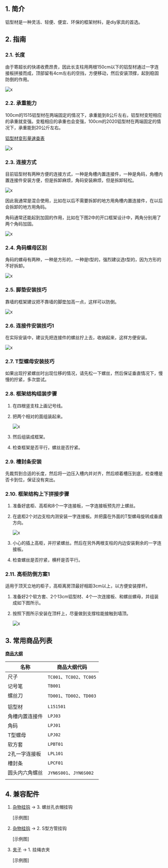 ## 1. 简介

铝型材是一种灵活、轻便、便宜、环保的框架材料，是diy家具的首选。

## 2. 指南

### 2.1. 长度

由于寄超长的快递收费昂贵，因此长支柱用两根150cm以下的铝型材通过一字连接板拼接而成，顶部留有4cm左右的空挡，方便移动，然后安装顶撑，起到稳固防倒的作用。

![x](https://kukela-images.oss-cn-shanghai.aliyuncs.com/DiyFurniture/DesignGuide/%E9%93%9D%E5%9E%8B%E6%9D%90/2.1%20%E9%95%BF%E5%BA%A6.jpg)

### 2.2. 承重能力

100cm的1515铝型材在两端固定的情况下，承重能到8公斤左右，铝型材变短相应的承重就变强。变粗相应的承重也会变强，100cm的2020铝型材在两端固定的情况下，承重能到20公斤左右。

[铝型材变形量速查表](http://www.apas.net.cn/cms/honor/263)

![x](https://kukela-images.oss-cn-shanghai.aliyuncs.com/DiyFurniture/DesignGuide/%E9%93%9D%E5%9E%8B%E6%9D%90/2.2.%20%E6%89%BF%E9%87%8D%E8%83%BD%E5%8A%9B.png)

### 2.3. 连接方式

目前铝型材有两种方便的连接方式，一种是角槽内置连接件，一种是角码，角槽内置连接件安装方便，但是拆卸麻烦，角码安装麻烦，但是拆卸轻松。

![x](https://kukela-images.oss-cn-shanghai.aliyuncs.com/DiyFurniture/DesignGuide/%E9%93%9D%E5%9E%8B%E6%9D%90/2.3.%20%E8%BF%9E%E6%8E%A5%E6%96%B9%E5%BC%8F.jpg)

因此我通常是混合使用，比如在以后不需要拆卸的地方用角槽内置连接件，在以后会拆卸的地方用角码。

角码通常还能起到加固的作用，比如在下图2中的开口框架设计中，两角分别用了两个角码加固。

![x](https://kukela-images.oss-cn-shanghai.aliyuncs.com/DiyFurniture/DesignGuide/%E9%93%9D%E5%9E%8B%E6%9D%90/2.3.%20%E8%BF%9E%E6%8E%A5%E6%96%B9%E5%BC%8F2.jpg)

### 2.4. 角码螺母区别

角码的螺母有两种，一种是方形的，一种是t型的，强烈建议选t型的，因为方形的不好拆卸。

![x](https://kukela-images.oss-cn-shanghai.aliyuncs.com/DiyFurniture/DesignGuide/%E9%93%9D%E5%9E%8B%E6%9D%90/2.4.%20%E8%A7%92%E7%A0%81%E8%9E%BA%E6%AF%8D%E5%8C%BA%E5%88%AB.jpg)

### 2.5. 脚垫安装技巧

靠墙的框架建议把不靠墙的脚垫加高一点，这样可以防倒。

![x](https://kukela-images.oss-cn-shanghai.aliyuncs.com/DiyFurniture/DesignGuide/%E9%93%9D%E5%9E%8B%E6%9D%90/2.5.%20%E8%84%9A%E5%9E%AB%E5%AE%89%E8%A3%85%E6%8A%80%E5%B7%A7.jpg)

### 2.6. 连接件安装技巧1

在实际安装中，建议先把连接件的螺丝拧上去，收纳起来，这样方便安装。

![x](https://kukela-images.oss-cn-shanghai.aliyuncs.com/DiyFurniture/DesignGuide/%E9%93%9D%E5%9E%8B%E6%9D%90/2.6.%20%E8%BF%9E%E6%8E%A5%E4%BB%B6%E5%AE%89%E8%A3%85%E6%8A%80%E5%B7%A71.jpg)

### 2.7. T型螺母安装技巧

如果出现拧紧螺丝时出现位移的情况，请先松一下螺丝，然后保证垂直情况下，慢慢的拧紧，多次尝试。

### 2.8. 框架结构组装步骤

1. 在四根竖支柱上画记号线。
	
2. 把两个相对的面组装起来。
	
	![x](https://kukela-images.oss-cn-shanghai.aliyuncs.com/DiyFurniture/DesignGuide/%E9%93%9D%E5%9E%8B%E6%9D%90/2.8.%20%E6%A1%86%E6%9E%B6%E7%BB%93%E6%9E%84%E7%BB%84%E8%A3%85%E6%AD%A5%E9%AA%A42.jpg)
	
3. 然后组装成框架。
	
4. 检查框架是否平行，螺丝是否拧紧。

### 2.9. 槽封条安装

先裁剪到合适的长度，然后将一边压入槽内并对齐，然后顺着槽压到底，检查槽是否卡到位，保证没有突出。

### 2.10. 框架结构上下拼接步骤
	
1. 准备好底柜、高柜和8个一字连接板，一字连接板预先拧上螺丝。
	
2. 在底柜2个对边支柱内测安装一字连接板。并把露在外面的T型螺母旋转成垂直方向。
	
	![x](https://kukela-images.oss-cn-shanghai.aliyuncs.com/DiyFurniture/DesignGuide/%E9%93%9D%E5%9E%8B%E6%9D%90/2.10.%20%E6%A1%86%E6%9E%B6%E7%BB%93%E6%9E%84%E4%B8%8A%E4%B8%8B%E6%8B%BC%E6%8E%A5%E6%AD%A5%E9%AA%A42.jpg)
	
3. 小心的插上高柜，并拧紧螺丝。然后在另外两根支柱的内边安装剩余的一字连接板。

4. 检查螺丝是否拧紧，横杆是否平行。

### 2.11. 高柜防倒方案1

适用于顶天立地的柜子，高柜离房顶最好相距3cm以上，以方便安装撑杆。

1. 准备好2个软方套、2个13cm铝型材、4个一次连接板、和螺丝螺母，并组装成如下图所示。

2. 按照下图所示安装在顶杆上，尽量做到支撑柱能接触到墙顶。

	![x](https://kukela-images.oss-cn-shanghai.aliyuncs.com/DiyFurniture/DesignGuide/%E9%93%9D%E5%9E%8B%E6%9D%90/2.11.%20%E9%AB%98%E6%9F%9C%E9%98%B2%E5%80%92%E6%96%B9%E6%A1%881.jpg)

## 3. 常用商品列表

**[商品大纲](https://gitee.com/kukela/diy-furniture/tree/master/doc/商品大纲.md)**

| 名称 | 商品大纲代码 |
| - | - |
| 尺子 | `TC001`、`TC002`、`TC005` |
| 记号笔 | `TB001` |
| 螺丝刀 | `TD001`、`TD002`、`TD003` |
| | |
| 铝型材 | `L151501` |
| 角槽内置连接件 | `LPJ03` |
| 角码 | `LPJ01` |
| T型螺母 | `LPJ02` |
| 软方套 | `LPBT01` |
| 2孔一字连接板 | `LPL101` |
| 槽封条 | `LPCF01` |
| 圆头内六角螺丝 | `JYN6S001`、`JYN6S002` |
| | |

## 4. 兼容配件

1. [杂物挂钩](https://gitee.com/kukela/diy-furniture/tree/master/doc/DesignGuide/杂物挂钩.md) -> 3. 螺丝孔衣帽挂钩

	[示例图]

2. [杂物挂钩](https://gitee.com/kukela/diy-furniture/tree/master/doc/DesignGuide/杂物挂钩.md) -> 2. S型方管挂钩

	[示例图]

3. [夹子](https://gitee.com/kukela/diy-furniture/tree/master/doc/DesignGuide/夹子.md) -> 1. 挂绳衣夹

	[示例图]
